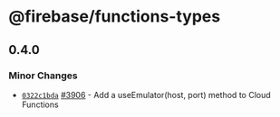 # @firebase/functions-types

## 0.4.0
### Minor Changes



- [`0322c1bda`](https://github.com/firebase/firebase-js-sdk/commit/0322c1bda93b2885b995e3df2b63b48314546961) [#3906](https://github.com/firebase/firebase-js-sdk/pull/3906)  - Add a useEmulator(host, port) method to Cloud Functions
